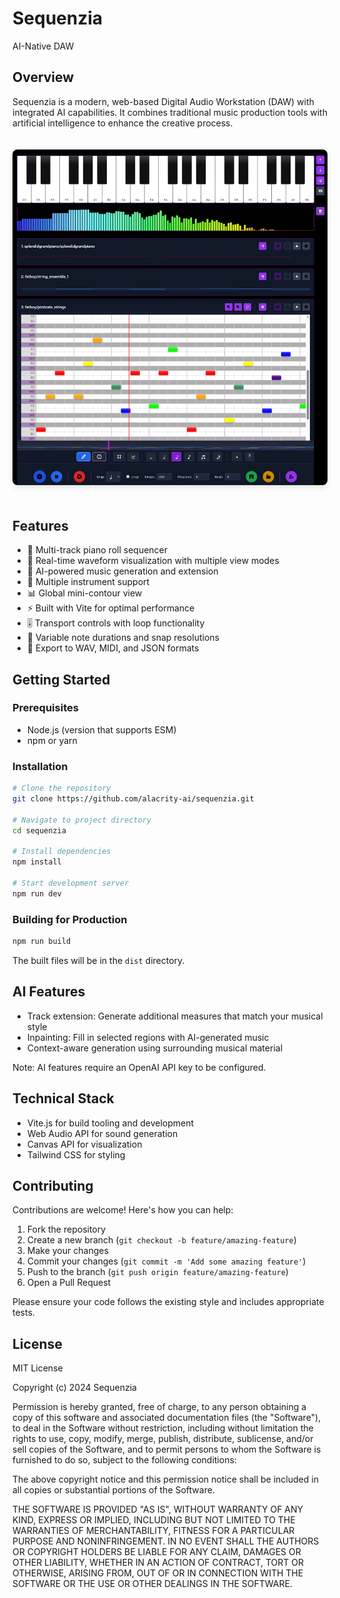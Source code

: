 # Sequenzia
AI-Native DAW

## Overview
Sequenzia is a modern, web-based Digital Audio Workstation (DAW) with integrated AI capabilities. It combines traditional music production tools with artificial intelligence to enhance the creative process.

<img src="screenshot.PNG" alt="Sequenzia DAW Interface" width="800" style="border-radius: 8px; margin: 20px 0; box-shadow: 0 4px 8px rgba(0,0,0,0.1);">

## Features
- 🎹 Multi-track piano roll sequencer
- 🎨 Real-time waveform visualization with multiple view modes
- 🤖 AI-powered music generation and extension
- 🎵 Multiple instrument support
- 📊 Global mini-contour view
- ⚡ Built with Vite for optimal performance
- 🎚️ Transport controls with loop functionality
- 🎼 Variable note durations and snap resolutions
- 💾 Export to WAV, MIDI, and JSON formats

## Getting Started

### Prerequisites
- Node.js (version that supports ESM)
- npm or yarn

### Installation
```bash
# Clone the repository
git clone https://github.com/alacrity-ai/sequenzia.git

# Navigate to project directory
cd sequenzia

# Install dependencies
npm install

# Start development server
npm run dev
```

### Building for Production
```bash
npm run build
```

The built files will be in the `dist` directory.

## AI Features
- Track extension: Generate additional measures that match your musical style
- Inpainting: Fill in selected regions with AI-generated music
- Context-aware generation using surrounding musical material

Note: AI features require an OpenAI API key to be configured.

## Technical Stack
- Vite.js for build tooling and development
- Web Audio API for sound generation
- Canvas API for visualization
- Tailwind CSS for styling

## Contributing
Contributions are welcome! Here's how you can help:

1. Fork the repository
2. Create a new branch (`git checkout -b feature/amazing-feature`)
3. Make your changes
4. Commit your changes (`git commit -m 'Add some amazing feature'`)
5. Push to the branch (`git push origin feature/amazing-feature`)
6. Open a Pull Request

Please ensure your code follows the existing style and includes appropriate tests.

## License
MIT License

Copyright (c) 2024 Sequenzia

Permission is hereby granted, free of charge, to any person obtaining a copy
of this software and associated documentation files (the "Software"), to deal
in the Software without restriction, including without limitation the rights
to use, copy, modify, merge, publish, distribute, sublicense, and/or sell
copies of the Software, and to permit persons to whom the Software is
furnished to do so, subject to the following conditions:

The above copyright notice and this permission notice shall be included in all
copies or substantial portions of the Software.

THE SOFTWARE IS PROVIDED "AS IS", WITHOUT WARRANTY OF ANY KIND, EXPRESS OR
IMPLIED, INCLUDING BUT NOT LIMITED TO THE WARRANTIES OF MERCHANTABILITY,
FITNESS FOR A PARTICULAR PURPOSE AND NONINFRINGEMENT. IN NO EVENT SHALL THE
AUTHORS OR COPYRIGHT HOLDERS BE LIABLE FOR ANY CLAIM, DAMAGES OR OTHER
LIABILITY, WHETHER IN AN ACTION OF CONTRACT, TORT OR OTHERWISE, ARISING FROM,
OUT OF OR IN CONNECTION WITH THE SOFTWARE OR THE USE OR OTHER DEALINGS IN THE
SOFTWARE.



